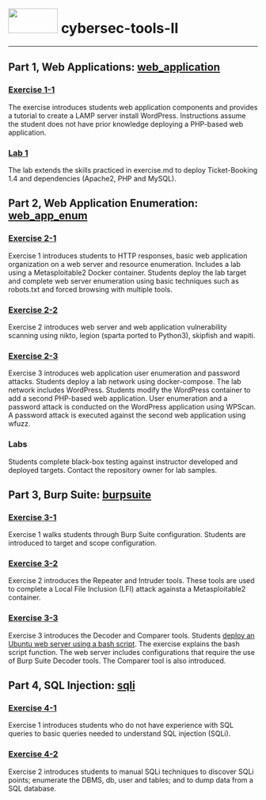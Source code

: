 # <img src="https://www.tamusa.edu/brandguide/jpeglogos/tamusa_final_logo_bw1.jpg" width="100" height="50"> cybersec-tools-II


---
## Part 1, Web Applications: [web_application](https://github.com/kabarton62/cybersec-tools-II/tree/main/web_application)

### [Exercise 1-1](https://github.com/kabarton62/cybersec-tools-II/blob/main/web_application/exercise.md) 
The exercise introduces students web application components and provides a tutorial to create a LAMP server install WordPress. Instructions assume the student does not have prior knowledge deploying a PHP-based web application. 

### [Lab 1](https://github.com/kabarton62/cybersec-tools-II/blob/main/web_application/lab.md) 
The lab extends the skills practiced in exercise.md to deploy Ticket-Booking 1.4 and dependencies (Apache2, PHP and MySQL).

## Part 2, Web Application Enumeration: [web_app_enum](https://github.com/kabarton62/cybersec-tools-II/tree/main/web_app_enum)

### [Exercise 2-1](https://github.com/kabarton62/cybersec-tools-II/blob/main/web_app_enum/exercise1.md)
Exercise 1 introduces students to HTTP responses, basic web application organization on a web server and resource enumeration. Includes a lab using a Metasploitable2 Docker container. Students deploy the lab target and complete web server enumeration using basic techniques such as robots.txt and forced browsing with multiple tools.

### [Exercise 2-2](https://github.com/kabarton62/cybersec-tools-II/blob/main/web_app_enum/exercise2.md)
Exercise 2 introduces web server and web application vulnerability scanning using nikto, legion (sparta ported to Python3), skipfish and wapiti.

### [Exercise 2-3](https://github.com/kabarton62/cybersec-tools-II/blob/main/web_app_enum/exercise3.md)
Exercise 3 introduces web application user enumeration and password attacks. Students deploy a lab network using docker-compose. The lab network includes WordPress. Students modify the WordPress container to add a second PHP-based web application. User enumeration and a password attack is conducted on the WordPress application using WPScan. A password attack is executed against the second web application using wfuzz.

### Labs
Students complete black-box testing against instructor developed and deployed targets. Contact the repository owner for lab samples.

## Part 3, Burp Suite: [burpsuite](https://github.com/kabarton62/cybersec-tools-II/tree/main/burpsuite)

### [Exercise 3-1](https://github.com/kabarton62/cybersec-tools-II/blob/main/burpsuite/exercise1.md)
Exercise 1 walks students through Burp Suite configuration. Students are introduced to target and scope configuration.

### [Exercise 3-2](https://github.com/kabarton62/cybersec-tools-II/blob/main/burpsuite/exercise2.md)
Exercise 2 introduces the Repeater and Intruder tools. These tools are used to complete a Local File Inclusion (LFI) attack againsta a Metasploitable2 container.

### [Exercise 3-3](https://github.com/kabarton62/cybersec-tools-II/blob/main/burpsuite/exercise3.md)
Exercise 3 introduces the Decoder and Comparer tools. Students [deploy an Ubuntu web server using a bash script](https://github.com/kabarton62/cybersec-tools-II/blob/main/burpsuite/exercise3-deploy.sh). The exercise explains the bash script function. The web server includes configurations that require the use of Burp Suite Decoder tools. The Comparer tool is also introduced. 

## Part 4, SQL Injection: [sqli](https://github.com/kabarton62/cybersec-tools-II/blob/main/sqli/)

### [Exercise 4-1](https://github.com/kabarton62/cybersec-tools-II/blob/main/sqli/exercise1.md)
Exercise 1 introduces students who do not have experience with SQL queries to basic queries needed to understand SQL injection (SQLi).

### [Exercise 4-2](https://github.com/kabarton62/cybersec-tools-II/blob/main/sqli/exercise2.md)
Exercise 2 introduces students to manual SQLi techniques to discover SQLi points; enumerate the DBMS, db, user and tables; and to dump data from a SQL database.
